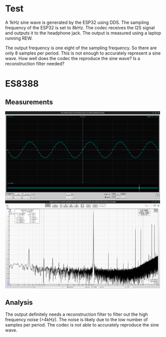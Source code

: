 # Test
A 1kHz sine wave is generated by the ESP32 using DDS.  The sampling frequency of the ESP32 is set to 8kHz.
The codec receives the I2S signal and outputs it to the headphone jack.  The output is measured using a laptop running REW.

The output frequency is one eight of the sampling frequency.  So there are only 8 samples per period.  This is not enough to accurately represent a sine wave.  How well does the codec the reproduce the sine wave?  Is a reconstruction filter needed?

# ES8388
## Measurements
<img src="./es8388_scope.png" width="500"/>
<img src="./es8388_rta.png" width=500"/>

## Analysis
The output definitely needs a reconstruction filter to filter out the high frequency noise (>4kHz).  The noise is likely due to the low number of samples per period.  The codec is not able to accurately reproduce the sine wave.